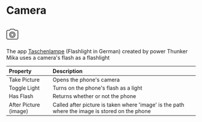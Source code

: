 # Camera

## ![](../../../../.gitbook/assets/camera-icon.png)

The app [Taschenlampe](https://www.gitbook.com/book/albertching/thunkable-docs/edit#) \(Flashlight in German\) created by power Thunker Mika uses a camera's flash as a flashlight

| Property | Description |
| :--- | :--- |
| Take Picture | Opens the phone's camera |
| Toggle Light | Turns on the phone's flash as a light |
| Has Flash | Returns whether or not the phone |
| After Picture \(image\) | Called after picture is taken where 'image' is the path where the image is stored on the phone |

